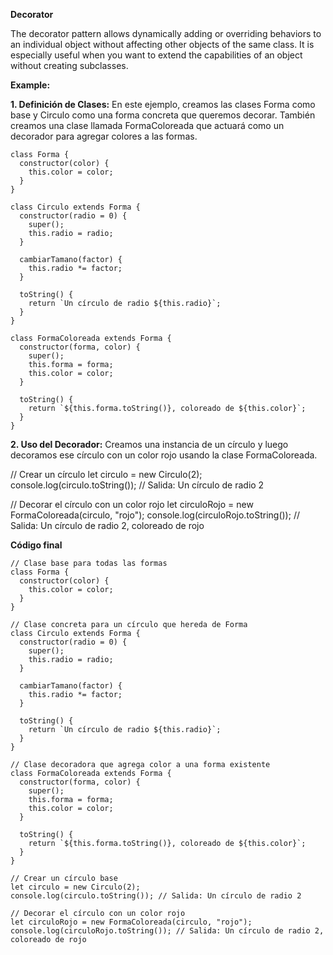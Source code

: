 **Decorator**

The decorator pattern allows dynamically adding or overriding behaviors to an individual object without affecting other objects of the same class. It is especially useful when you want to extend the capabilities of an object without creating subclasses.

**Example:**

**1. Definición de Clases:** En este ejemplo, creamos las clases Forma como base y Circulo como una forma concreta que queremos decorar. También creamos una clase llamada FormaColoreada que actuará como un decorador para agregar colores a las formas.

```
class Forma {
  constructor(color) {
    this.color = color;
  }
}

class Circulo extends Forma {
  constructor(radio = 0) {
    super();
    this.radio = radio;
  }
  
  cambiarTamano(factor) {
    this.radio *= factor;
  }
  
  toString() {
    return `Un círculo de radio ${this.radio}`;
  }
}

class FormaColoreada extends Forma {
  constructor(forma, color) {
    super();
    this.forma = forma;
    this.color = color;
  }
  
  toString() {
    return `${this.forma.toString()}, coloreado de ${this.color}`;
  }
}
```

**2. Uso del Decorador:** Creamos una instancia de un círculo y luego decoramos ese círculo con un color rojo usando la clase FormaColoreada.

// Crear un círculo
let circulo = new Circulo(2);
console.log(circulo.toString()); // Salida: Un círculo de radio 2

// Decorar el círculo con un color rojo
let circuloRojo = new FormaColoreada(circulo, "rojo");
console.log(circuloRojo.toString()); // Salida: Un círculo de radio 2, coloreado de rojo

**Código final**

```
// Clase base para todas las formas
class Forma {
  constructor(color) {
    this.color = color;
  }
}

// Clase concreta para un círculo que hereda de Forma
class Circulo extends Forma {
  constructor(radio = 0) {
    super();
    this.radio = radio;
  }
  
  cambiarTamano(factor) {
    this.radio *= factor;
  }
  
  toString() {
    return `Un círculo de radio ${this.radio}`;
  }
}

// Clase decoradora que agrega color a una forma existente
class FormaColoreada extends Forma {
  constructor(forma, color) {
    super();
    this.forma = forma;
    this.color = color;
  }
  
  toString() {
    return `${this.forma.toString()}, coloreado de ${this.color}`;
  }
}

// Crear un círculo base
let circulo = new Circulo(2);
console.log(circulo.toString()); // Salida: Un círculo de radio 2

// Decorar el círculo con un color rojo
let circuloRojo = new FormaColoreada(circulo, "rojo");
console.log(circuloRojo.toString()); // Salida: Un círculo de radio 2, coloreado de rojo
```
